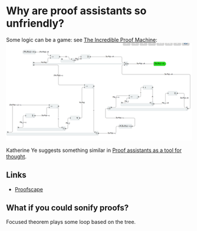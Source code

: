 # Why are proof assistants so unfriendly?

Some logic can be a game: see [The Incredible Proof Machine](https://incredible.pm/):
![](attachments/2021-01-29-01-40-51.png)

Katherine Ye suggests something similar in [Proof assistants as a tool for thought](https://www.cs.cmu.edu/~kqy/resources/coq_tools_for_thought.pdf).

## Links

- [Proofscape](https://royalroadmath.org/newpfsc.html)

## What if you could sonify proofs?

Focused theorem plays some loop based on the tree.
